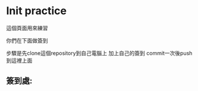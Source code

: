 # Init practice

這個頁面用來練習

你們在下面做簽到

步驟是先clone這個repository到自己電腦上
加上自己的簽到  commit一次後push到這裡上面

## 簽到處:

